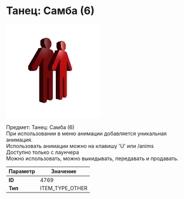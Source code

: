 # Танец: Самба (6)

![Item Image](../img/4769.webp?raw=true)

Предмет: Танец: Самба (6)<br>При использовании в меню анимации добавляется уникальная анимация.<br>Использовать анимации можно на клавишу 'U' или /anims<br>Доступно только с лаунчера<br>Можно использовать, можно выкидывать, передавать и продавать.


| Параметр | Значение |
|----------|----------|
| **ID** | 4769 |
| **Тип** | ITEM_TYPE_OTHER |

